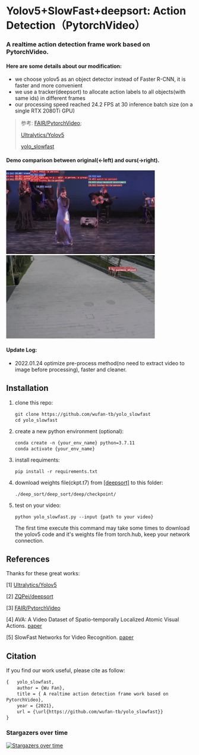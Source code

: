 # Yolov5+SlowFast+deepsort: Action Detection（PytorchVideo）
 

### A realtime action detection frame work based on PytorchVideo. 

#### Here are some details about our modification:

- we choose yolov5 as an object detector instead of Faster R-CNN, it is faster and more convenient
- we use a tracker(deepsort) to allocate action labels to all objects(with same ids) in different frames
- our processing speed reached 24.2 FPS at 30 inference batch size (on a single RTX 2080Ti GPU)

> 参考: [FAIR/PytorchVideo](https://github.com/facebookresearch/pytorchvideo); 
> 
> [Ultralytics/Yolov5](https://github.com/ultralytics/yolov5)
> 
> [yolo_slowfast](https://github.com/wufan-tb/yolo_slowfast)


#### Demo comparison between original(<-left) and ours(->right).

<img src="./demo/ava_slowfast.gif" width="400" /><img src="./demo/yolov5+slowfast.gif" width="400" />

#### Update Log:

- 2022.01.24  optimize pre-process method(no need to extract video to image before processing), faster and cleaner.

## Installation

1. clone this repo:

   ```
   git clone https://github.com/wufan-tb/yolo_slowfast
   cd yolo_slowfast
   ```

2. create a new python environment (optional):

   ```
   conda create -n {your_env_name} python=3.7.11
   conda activate {your_env_name}
   ```

3. install requiments:

   ```
   pip install -r requirements.txt
   ```
   
4. download weights file(ckpt.t7) from [[deepsort]](https://drive.google.com/drive/folders/1xhG0kRH1EX5B9_Iz8gQJb7UNnn_riXi6) to this folder:

   ```
   ./deep_sort/deep_sort/deep/checkpoint/
   ```

5. test on your video:

   ```
   python yolo_slowfast.py --input {path to your video}
   ```

   The first time execute this command may take some times to download the yolov5 code and it's weights file from torch.hub, keep your network connection.

## References

Thanks for these great works:

[1] [Ultralytics/Yolov5](https://github.com/ultralytics/yolov5)

[2] [ZQPei/deepsort](https://github.com/ZQPei/deep_sort_pytorch) 

[3] [FAIR/PytorchVideo](https://github.com/facebookresearch/pytorchvideo)

[4] AVA: A Video Dataset of Spatio-temporally Localized Atomic Visual Actions. [paper](https://arxiv.org/pdf/1705.08421.pdf)

[5] SlowFast Networks for Video Recognition. [paper](https://arxiv.org/pdf/1812.03982.pdf)

## Citation

If you find our work useful, please cite as follow:

```
{   yolo_slowfast,
    author = {Wu Fan},
    title = { A realtime action detection frame work based on PytorchVideo},
    year = {2021},
    url = {\url{https://github.com/wufan-tb/yolo_slowfast}}
}
```

### Stargazers over time

[![Stargazers over time](https://starchart.cc/wufan-tb/yolo_slowfast.svg)](https://starchart.cc/wufan-tb/yolo_slowfast)


